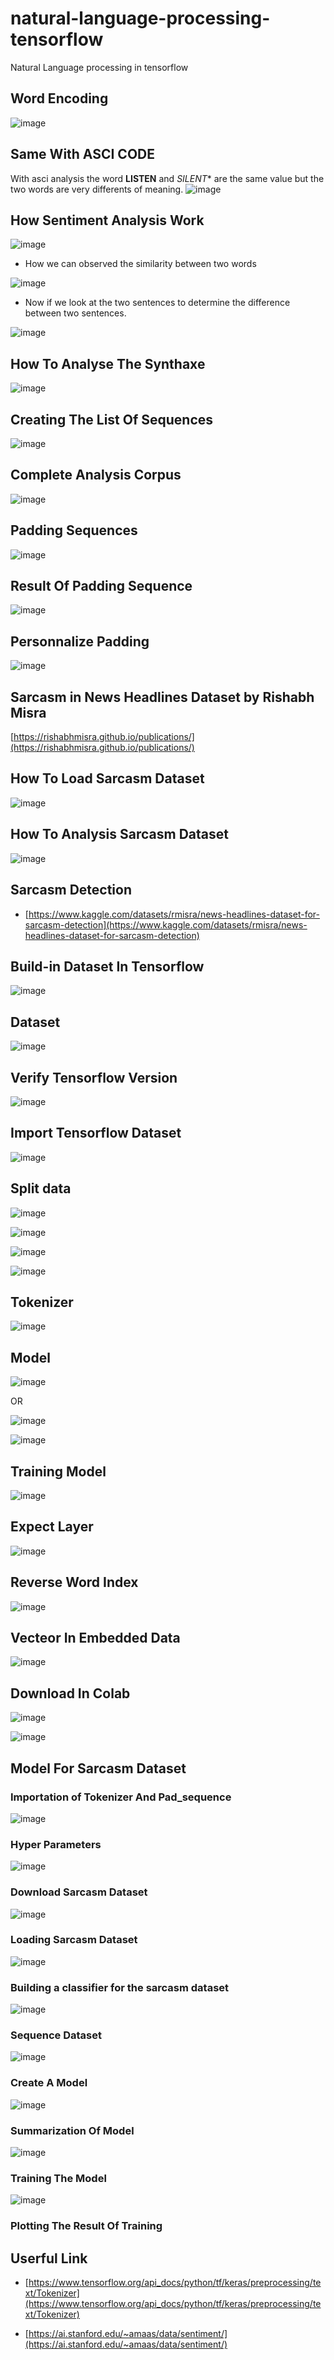# natural-language-processing-tensorflow
Natural Language processing in tensorflow

## Word Encoding

![image](images/2.png)

## Same With ASCI CODE

With asci analysis the word **LISTEN** and *SILENT** are the same value but the two words are very differents of meaning.
![image](images/3.png)

## How Sentiment Analysis Work

![image](images/4.png)

* How we can observed the similarity between two words

![image](images/5.png)

* Now if we look at the two sentences to determine the difference between two sentences.

![image](images/6.png)


## How To Analyse The Synthaxe

![image](images/1.png)

## Creating The List Of Sequences

![image](images/7.png)

## Complete Analysis Corpus

![image](images/8.png)

## Padding Sequences

![image](images/9.png)

## Result Of Padding  Sequence 

![image](images/10.png)

## Personnalize Padding

![image](images/11.png)

## Sarcasm in News Headlines Dataset by Rishabh Misra

[https://rishabhmisra.github.io/publications/](https://rishabhmisra.github.io/publications/)

## How To Load Sarcasm Dataset

![image](images/12.png)

## How To Analysis Sarcasm Dataset

![image](images/13.png)

## Sarcasm Detection

* [https://www.kaggle.com/datasets/rmisra/news-headlines-dataset-for-sarcasm-detection](https://www.kaggle.com/datasets/rmisra/news-headlines-dataset-for-sarcasm-detection)

## Build-in Dataset In Tensorflow

![image](images/14.png)

## Dataset

![image](images/15.png)

## Verify Tensorflow Version
![image](images/16.png)

## Import Tensorflow Dataset

![image](images/17.png)

## Split data

![image](images/18.png)

![image](images/19.png)

![image](images/20.png)

![image](images/21.png)

## Tokenizer

![image](images/22.png)

## Model

![image](images/23.png)

OR

![image](images/24.png)

![image](images/25.png)

## Training Model

![image](images/26.png)

## Expect Layer

![image](images/27.png)

## Reverse Word Index

![image](images/28.png)

## Vecteor In Embedded Data

![image](images/29.png)

## Download In Colab

![image](images/30.png)

![image](images/30.png)

## Model For Sarcasm Dataset

### Importation of Tokenizer And Pad_sequence

![image](images/31.png)

### Hyper Parameters

![image](images/32.png)

### Download Sarcasm Dataset

![image](images/33.png)

### Loading Sarcasm Dataset

![image](images/34.png)

### Building a classifier for the sarcasm dataset

![image](images/35.png)

### Sequence Dataset

![image](images/36.png)

### Create A Model

![image](images/37.png)

### Summarization Of Model

![image](images/38.png)

### Training The Model

![image](images/39.png)

### Plotting The Result Of Training


## Userful Link

* [https://www.tensorflow.org/api_docs/python/tf/keras/preprocessing/text/Tokenizer](https://www.tensorflow.org/api_docs/python/tf/keras/preprocessing/text/Tokenizer)
  
* [https://ai.stanford.edu/~amaas/data/sentiment/](https://ai.stanford.edu/~amaas/data/sentiment/)